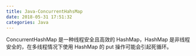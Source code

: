 ```yaml
---
title: Java-ConcurrentHahsMap
date: 2018-05-31 17:51:32
categories: Java
---
```


ConcurrentHashMap 是一种线程安全且高效的 HashMap，HashMap 是非线程安全的，在多线程情况下使用 HashMap 的 put 操作可能会引起死循环。
